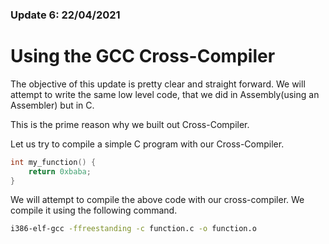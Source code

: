 
### Update 6: 22/04/2021

# Using the GCC Cross-Compiler 

The objective of this update is pretty clear and straight forward. We will attempt to write the same low level code, that we did in Assembly(using an Assembler) but in C.

This is the prime reason why we built out Cross-Compiler.

Let us try to compile a simple C program with our Cross-Compiler.

```c
int my_function() {
    return 0xbaba;
}
```

We will attempt to compile the above code with our cross-compiler. We compile it using the following command.

```bash
i386-elf-gcc -ffreestanding -c function.c -o function.o
```





